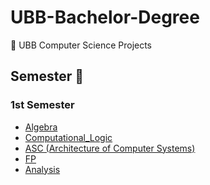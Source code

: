 # UBB-Bachelor-Degree
🚀 UBB Computer Science Projects


## Semester 📖
### 1st Semester
- [Algebra](1st_Semester/Algebra)
- [Computational_Logic](1st_Semester/Computational_Logic)
- [ASC (Architecture of Computer Systems)](1st_Semester/ASC (Architecture of Computer Systems))
- [FP](1st_Semester/FP (Functional Programming))
- [Analysis](1st_Semester/Analysis) 
